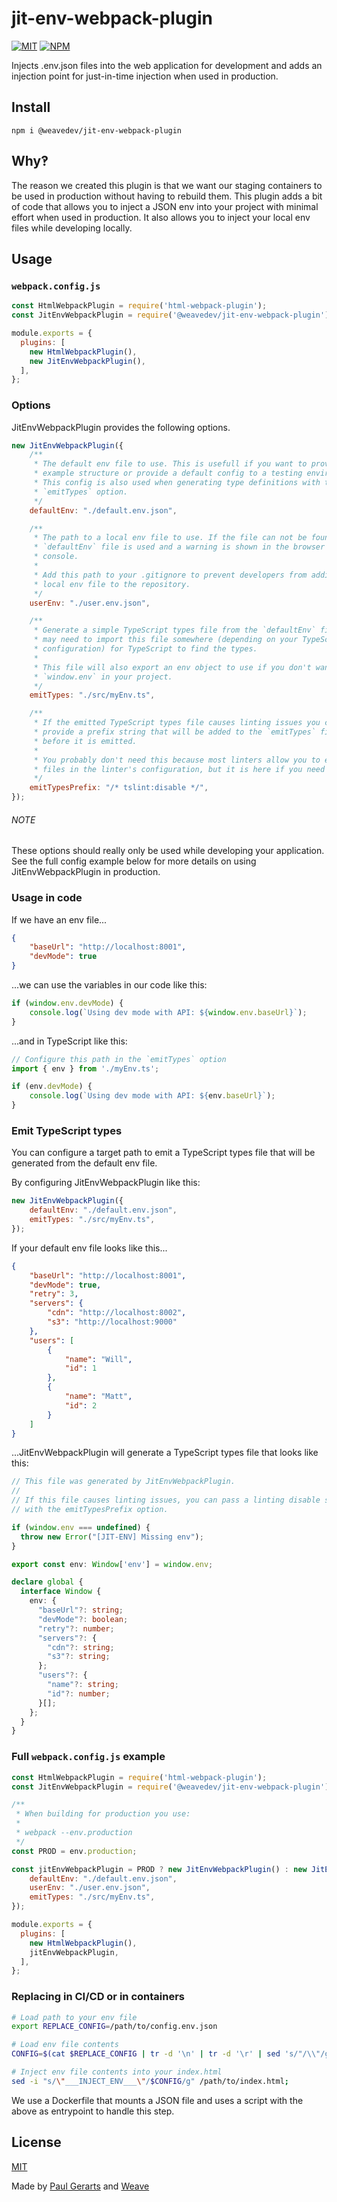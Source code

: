 # jit-env-webpack-plugin

[![MIT](https://img.shields.io/github/license/weavedev/jit-env-webpack-plugin.svg)](https://github.com/weavedev/jit-env-webpack-plugin/blob/master/LICENSE)
[![NPM](https://img.shields.io/npm/v/@weavedev/jit-env-webpack-plugin.svg)](https://www.npmjs.com/package/@weavedev/jit-env-webpack-plugin)

Injects .env.json files into the web application for development and adds an injection point for just-in-time injection when used in production.

## Install

```
npm i @weavedev/jit-env-webpack-plugin
```

## Why‽

The reason we created this plugin is that we want our staging containers to be used in production without having to rebuild them. This plugin adds a bit of code that allows you to inject a JSON env into your project with minimal effort when used in production. It also allows you to inject your local env files while developing locally.

## Usage

### `webpack.config.js`

```js
const HtmlWebpackPlugin = require('html-webpack-plugin');
const JitEnvWebpackPlugin = require('@weavedev/jit-env-webpack-plugin');

module.exports = {
  plugins: [
    new HtmlWebpackPlugin(),
    new JitEnvWebpackPlugin(),
  ],
};
```

### Options

JitEnvWebpackPlugin provides the following options.

```js
new JitEnvWebpackPlugin({
    /**
     * The default env file to use. This is usefull if you want to provide an
     * example structure or provide a default config to a testing environment.
     * This config is also used when generating type definitions with the
     * `emitTypes` option.
     */
    defaultEnv: "./default.env.json",

    /**
     * The path to a local env file to use. If the file can not be found the
     * `defaultEnv` file is used and a warning is shown in the browser's
     * console.
     *
     * Add this path to your .gitignore to prevent developers from adding their
     * local env file to the repository.
     */
    userEnv: "./user.env.json",

    /**
     * Generate a simple TypeScript types file from the `defaultEnv` file. You
     * may need to import this file somewhere (depending on your TypeScript
     * configuration) for TypeScript to find the types.
     *
     * This file will also export an env object to use if you don't want to use
     * `window.env` in your project.
     */
    emitTypes: "./src/myEnv.ts",

    /**
     * If the emitted TypeScript types file causes linting issues you can
     * provide a prefix string that will be added to the `emitTypes` file
     * before it is emitted.
     *
     * You probably don't need this because most linters allow you to exclude
     * files in the linter's configuration, but it is here if you need it.
     */
    emitTypesPrefix: "/* tslint:disable */",
});
```

###### NOTE

These options should really only be used while developing your application. See the full config example below for more details on using JitEnvWebpackPlugin in production.

### Usage in code

If we have an env file...

```json
{
    "baseUrl": "http://localhost:8001",
    "devMode": true
}
```

...we can use the variables in our code like this:

```js
if (window.env.devMode) {
    console.log(`Using dev mode with API: ${window.env.baseUrl}`);
}
```

...and in TypeScript like this:

```ts
// Configure this path in the `emitTypes` option
import { env } from './myEnv.ts';

if (env.devMode) {
    console.log(`Using dev mode with API: ${env.baseUrl}`);
}
```

### Emit TypeScript types

You can configure a target path to emit a TypeScript types file that will be generated from the default env file.

By configuring JitEnvWebpackPlugin like this:

```js
new JitEnvWebpackPlugin({
    defaultEnv: "./default.env.json",
    emitTypes: "./src/myEnv.ts",
});
```

If your default env file looks like this...

```json
{
    "baseUrl": "http://localhost:8001",
    "devMode": true,
    "retry": 3,
    "servers": {
        "cdn": "http://localhost:8002",
        "s3": "http://localhost:9000"
    },
    "users": [
        {
            "name": "Will",
            "id": 1
        },
        {
            "name": "Matt",
            "id": 2
        }
    ]
}
```

...JitEnvWebpackPlugin will generate a TypeScript types file that looks like this:

```ts
// This file was generated by JitEnvWebpackPlugin.
//
// If this file causes linting issues, you can pass a linting disable string
// with the emitTypesPrefix option.

if (window.env === undefined) {
  throw new Error("[JIT-ENV] Missing env");
}

export const env: Window['env'] = window.env;

declare global {
  interface Window {
    env: {
      "baseUrl"?: string;
      "devMode"?: boolean;
      "retry"?: number;
      "servers"?: {
        "cdn"?: string;
        "s3"?: string;
      };
      "users"?: {
        "name"?: string;
        "id"?: number;
      }[];
    };
  }
}

```

### Full `webpack.config.js` example

```js
const HtmlWebpackPlugin = require('html-webpack-plugin');
const JitEnvWebpackPlugin = require('@weavedev/jit-env-webpack-plugin');

/**
 * When building for production you use:
 * 
 * webpack --env.production
 */
const PROD = env.production;

const jitEnvWebpackPlugin = PROD ? new JitEnvWebpackPlugin() : new JitEnvWebpackPlugin({
    defaultEnv: "./default.env.json",
    userEnv: "./user.env.json",
    emitTypes: "./src/myEnv.ts",
});

module.exports = {
  plugins: [
    new HtmlWebpackPlugin(),
    jitEnvWebpackPlugin,
  ],
};
```

### Replacing in CI/CD or in containers

```sh
# Load path to your env file
export REPLACE_CONFIG=/path/to/config.env.json

# Load env file contents
CONFIG=$(cat $REPLACE_CONFIG | tr -d '\n' | tr -d '\r' | sed 's/"/\\"/g');

# Inject env file contents into your index.html
sed -i "s/\"___INJECT_ENV___\"/$CONFIG/g" /path/to/index.html;
```

We use a Dockerfile that mounts a JSON file and uses a script with the above as entrypoint to handle this step.

## License

[MIT](https://github.com/weavedev/store/blob/master/LICENSE)

Made by [Paul Gerarts](https://github.com/gerarts) and [Weave](https://weave.nl)
